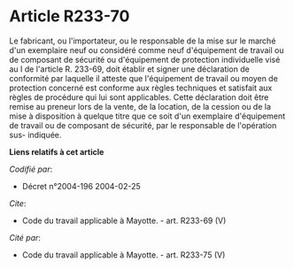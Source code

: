 # Article R233-70

Le fabricant, ou l'importateur, ou le responsable de la mise sur le marché d'un exemplaire neuf ou considéré comme neuf
d'équipement de travail ou de composant de sécurité ou d'équipement de protection individuelle visé au I de l'article R.
233-69, doit établir et signer une déclaration de conformité par laquelle il atteste que l'équipement de travail ou moyen de
protection concerné est conforme aux règles techniques et satisfait aux règles de procédure qui lui sont applicables. Cette
déclaration doit être remise au preneur lors de la vente, de la location, de la cession ou de la mise à disposition à quelque
titre que ce soit d'un exemplaire d'équipement de travail ou de composant de sécurité, par le responsable de l'opération sus-
indiquée.

**Liens relatifs à cet article**

_Codifié par_:

  - Décret n°2004-196 2004-02-25

_Cite_:

  - Code du travail applicable à Mayotte. - art. R233-69 (V)

_Cité par_:

  - Code du travail applicable à Mayotte. - art. R233-75 (V)
